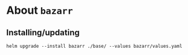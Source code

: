 About `bazarr`
===

Installing/updating
---

```shell
helm upgrade --install bazarr ./base/ --values bazarr/values.yaml
```
